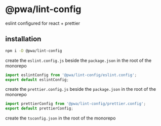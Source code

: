 # @pwa/lint-config

eslint configured for react + prettier

## installation

```sh
npm i -D @pwa/lint-config
```

create the `eslint.config.js` beside the `package.json` in the root of the monorepo

```js
import eslintConfig from '@pwa/lint-config/eslint.config';
export default eslintConfig;
```

create the `prettier.config.js` beside the `package.json` in the root of the monorepo

```js
import prettierConfig from '@pwa/lint-config/prettier.config';
export default prettierConfig;
```

create the `tsconfig.json` in the root of the monorepo
